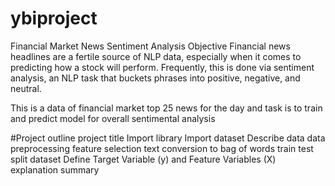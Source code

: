 # ybiproject
Financial Market News Sentiment Analysis
Objective
Financial news headlines are a fertile source of NLP data, especially when it comes to predicting how a stock will perform. Frequently, this is done via sentiment analysis, an NLP task that buckets phrases into positive, negative, and neutral.

This is a data of financial market top 25 news for the day and task is to train and predict model for overall sentimental analysis

#Project outline
project title
Import library
Import dataset
Describe data
data preprocessing
feature selection
text conversion to bag of words
train test split dataset
Define Target Variable (y) and Feature Variables (X)
explanation
summary
